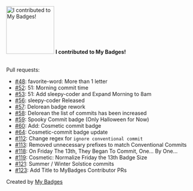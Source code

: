 <img src="https://my-badges.github.io/my-badges/my-badges-contributor.png" alt="I contributed to My Badges!" title="I contributed to My Badges!" width="128">
<strong>I contributed to My Badges!</strong>
<br><br>

Pull requests:

- <a href="https://github.com/my-badges/my-badges/pull/48">#48</a>: favorite-word: More than 1 letter
- <a href="https://github.com/my-badges/my-badges/pull/52">#52</a>: 51: Morning commit time
- <a href="https://github.com/my-badges/my-badges/pull/53">#53</a>: 51: Add sleepy-coder and Expand Morning to 8am
- <a href="https://github.com/my-badges/my-badges/pull/56">#56</a>: sleepy-coder Released
- <a href="https://github.com/my-badges/my-badges/pull/57">#57</a>: Delorean badge rework
- <a href="https://github.com/my-badges/my-badges/pull/58">#58</a>: Delorean the list of commits has been increased
- <a href="https://github.com/my-badges/my-badges/pull/59">#59</a>: Spooky Commit badge (Only Halloween for Now)
- <a href="https://github.com/my-badges/my-badges/pull/60">#60</a>: Add: Cosmetic commit badge
- <a href="https://github.com/my-badges/my-badges/pull/64">#64</a>: Cosmetic-commit badge update
- <a href="https://github.com/my-badges/my-badges/pull/112">#112</a>: Change regex for `ignore conventional commit`
- <a href="https://github.com/my-badges/my-badges/pull/113">#113</a>: Removed unnecessary prefixes to match Conventional Commits
- <a href="https://github.com/my-badges/my-badges/pull/118">#118</a>: On Friday The 13th, They Began To Commit, One… By One…
- <a href="https://github.com/my-badges/my-badges/pull/119">#119</a>: Cosmetic: Normalize Friday the 13th Badge Size
- <a href="https://github.com/my-badges/my-badges/pull/121">#121</a>: Summer / Winter Solstice commits
- <a href="https://github.com/my-badges/my-badges/pull/123">#123</a>: Add Title to MyBadges Contributor PRs


Created by <a href="https://github.com/my-badges/my-badges">My Badges</a>